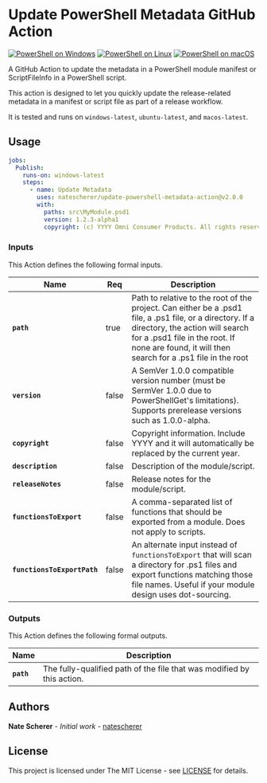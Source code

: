 # Update PowerShell Metadata GitHub Action

[![PowerShell on Windows](https://gist.github.com/natescherer/fc69436698dbb94367e2409a64dc9a45/raw/3bce49a7d468384e6a20d92b0348642f0318324c/update-powershell-metadata-action_TestResults_Windows.md_badge.svg)](https://gist.github.com/natescherer/fc69436698dbb94367e2409a64dc9a45) [![PowerShell on Linux](https://gist.github.com/natescherer/da4b1387fee9b8d12bc42aa8638c73ba/raw/26199dbb6555fec3b93eb3a812a39c116d713ac9/update-powershell-metadata-action_TestResults_Linux.md_badge.svg)](https://gist.github.com/natescherer/da4b1387fee9b8d12bc42aa8638c73ba) [![PowerShell on macOS](https://gist.github.com/natescherer/5bd3302f98ead9f8314d55540cdd0862/raw/570b9a09ab12d5cb7ef3bdd19d398e666ecd5362/update-powershell-metadata-action_TestResults_macOS.md_badge.svg)](https://gist.github.com/natescherer/5bd3302f98ead9f8314d55540cdd0862)

A GitHub Action to update the metadata in a PowerShell module manifest or ScriptFileInfo in a PowerShell script.

This action is designed to let you quickly update the release-related metadata in a manifest or script file as part of a release workflow.

It is tested and runs on `windows-latest`, `ubuntu-latest`, and `macos-latest`.

## Usage

```yaml
jobs:
  Publish:
    runs-on: windows-latest
    steps:
      - name: Update Metadata
        uses: natescherer/update-powershell-metadata-action@v2.0.0
        with:
          paths: src\MyModule.psd1
          version: 1.2.3-alpha1
          copyright: (c) YYYY Omni Consumer Products. All rights reserved.
```

### Inputs

This Action defines the following formal inputs.

| Name | Req | Description
|-|-|-|
| **`path`** | true | Path to relative to the root of the project. Can either be a .psd1 file, a .ps1 file, or a directory. If a directory, the action will search for a .psd1 file in the root. If none are found, it will then search for a .ps1 file in the root
| **`version`** | false | A SemVer 1.0.0 compatible version number (must be SermVer 1.0.0 due to PowerShellGet's limitations). Supports prerelease versions such as 1.0.0-alpha.
| **`copyright`** | false | Copyright information. Include YYYY and it will automatically be replaced by the current year.
| **`description`** | false | Description of the module/script.
| **`releaseNotes`** | false | Release notes for the module/script.
| **`functionsToExport`** | false | A comma-separated list of functions that should be exported from a module. Does not apply to scripts.
| **`functionsToExportPath`** | false | An alternate input instead of `functionsToExport` that will scan a directory for .ps1 files and export functions matching those file names. Useful if your module design uses dot-sourcing.

### Outputs

This Action defines the following formal outputs.

| Name | Description
|-|-|
| **`path`** | The fully-qualified path of the file that was modified by this action.

## Authors

**Nate Scherer** - *Initial work* - [natescherer](https://github.com/natescherer)

## License

This project is licensed under The MIT License - see [LICENSE](LICENSE) for details.
